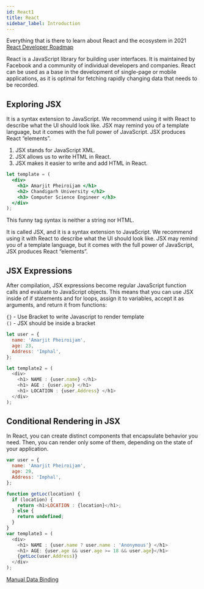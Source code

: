 ```yaml
---
id: React1
title: React
sidebar_label: Introduction
---
```


Everything that is there to learn about React and the ecosystem in 2021 [React Developer Roadmap](https://roadmap.sh/react)

React is a JavaScript library for building user interfaces. It is maintained by Facebook and a community of individual developers and companies. React can be used as a base in the development of single-page or mobile applications, as it is optimal for fetching rapidly changing data that needs to be recorded.

## Exploring JSX

It is a syntax extension to JavaScript. We recommend using it with React to describe what the UI should look like. JSX may remind you of a template language, but it comes with the full power of JavaScript. JSX produces React “elements”.

1. JSX stands for JavaScript XML.
2. JSX allows us to write HTML in React.
3. JSX makes it easier to write and add HTML in React.

```jsx title="JSX"
let template = (
  <div>
    <h1> Amarjit Pheiroijam </h1>
    <h2> Chandigarh University </h2>
    <h3> Computer Science Engineer </h3>
  </div>
);
```

This funny tag syntax is neither a string nor HTML.

It is called JSX, and it is a syntax extension to JavaScript. We recommend using it with React to describe what the UI should look like. JSX may remind you of a template language, but it comes with the full power of JavaScript, JSX produces React “elements”.

## JSX Expressions

After compilation, JSX expressions become regular JavaScript function calls and evaluate to JavaScript objects. This means that you can use JSX inside of if statements and for loops, assign it to variables, accept it as arguments, and return it from functions:

`{}` - Use Bracket to write Javascript to render template<br/> `()` - JSX should be inside a bracket

```js title="JSX Expression"
let user = {
  name: 'Amarjit Pheiroijam',
  age: 23,
  Address: 'Imphal',
};

let template2 = (
  <div>
    <h1> NAME : {user.name} </h1>
    <h1> AGE : {user.age} </h1>
    <h1> LOCATION : {user.Address} </h1>
  </div>
);
```

## Conditional Rendering in JSX

In React, you can create distinct components that encapsulate behavior you need. Then, you can render only some of them, depending on the state of your application.

```js title="Conditional Rendering"
var user = {
  name: 'Amarjit Pheiroijam',
  age: 29,
  Address: 'Imphal',
};

function getLoc(location) {
  if (location) {
    return <h1>LOCATION : {location}</h1>;
  } else {
    return undefined;
  }
}
var template3 = (
  <div>
    <h1> NAME : {user.name ? user.name : 'Anonymous'} </h1>
    <h1> AGE: {user.age && user.age >= 18 && user.age}</h1>
    {getLoc(user.Address)}
  </div>
);
```

[Manual Data Binding](https://gist.github.com/Amarjit-ph/9e36f62afaa6a9803a5c253a54a7058c)

